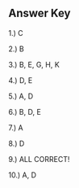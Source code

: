 
## Answer Key
1.) C

2.) B

3.) B, E, G, H, K

4.) D, E

5.) A, D

6.) B, D, E

7.) A

8.) D

9.) ALL CORRECT!

10.) A, D